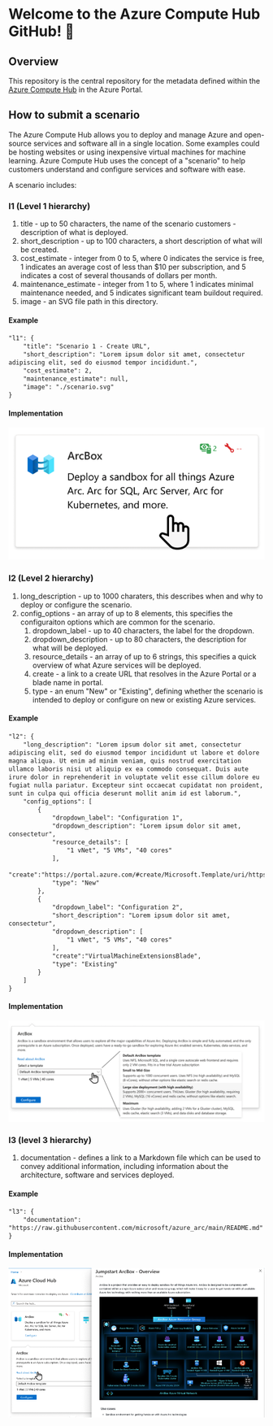 # Welcome to the Azure Compute Hub GitHub! :wave:
      
## Overview

This repository is the central repository for the metadata defined within the [Azure Compute Hub]() in the Azure Portal.

## How to submit a scenario

The Azure Compute Hub allows you to deploy and manage Azure and open-source services and software all in a single location. Some examples could be hosting websites or using inexpensive virtual machines for machine learning. Azure Compute Hub uses the concept of a "scenario" to help customers understand and configure services and software with ease.

A scenario includes:

### l1 (Level 1 hierarchy)
1. title - up to 50 characters, the name of the scenario customers - description of what is deployed.
2. short_description - up to 100 characters, a short description of what will be created.
3. cost_estimate - integer from 0 to 5, where 0 indicates the service is free, 1 indicates an average cost of less than $10 per subscription, and 5 indicates a cost of several thousands of dollars per month.
4. maintenance_estimate - integer from 1 to 5, where 1 indicates minimal maintenance needed, and 5 indicates significant team buildout required.
5. image - an SVG file path in this directory.

#### Example
```
"l1": {
    "title": "Scenario 1 - Create URL",
    "short_description": "Lorem ipsum dolor sit amet, consectetur adipiscing elit, sed do eiusmod tempor incididunt.",
    "cost_estimate": 2,
    "maintenance_estimate": null,
    "image": "./scenario.svg"
}
```
#### Implementation
![How L1 is visible in the Azure Portal](./images/l1.png "L1 Hierarchy")

### l2 (Level 2 hierarchy)
1. long_description - up to 1000 charaters, this describes when and why to deploy or configure the scenario.
2. config_options - an array of up to 8 elements, this specifies the configuraiton options which are common for the scenario.
    1. dropdown_label - up to 40 characters, the label for the dropdown.
    2. dropdown_description - up to 80 characters, the description for what will be deployed.
    3. resource_details - an array of up to 6 strings, this specifies a quick overview of what Azure services will be deployed.
    4. create - a link to a create URL that resolves in the Azure Portal or a blade name in portal.
    5. type - an enum "New" or "Existing", defining whether the scenario is intended to deploy or configure on new or existing Azure services. 

#### Example
```
"l2": {
    "long_description": "Lorem ipsum dolor sit amet, consectetur adipiscing elit, sed do eiusmod tempor incididunt ut labore et dolore magna aliqua. Ut enim ad minim veniam, quis nostrud exercitation ullamco laboris nisi ut aliquip ex ea commodo consequat. Duis aute irure dolor in reprehenderit in voluptate velit esse cillum dolore eu fugiat nulla pariatur. Excepteur sint occaecat cupidatat non proident, sunt in culpa qui officia deserunt mollit anim id est laborum.",
    "config_options": [
        {
            "dropdown_label": "Configuration 1",
            "dropdown_description": "Lorem ipsum dolor sit amet, consectetur",
            "resource_details": [
                "1 vNet", "5 VMs", "40 cores"
            ],
            "create":"https://portal.azure.com/#create/Microsoft.Template/uri/https%3A%2F%2Fraw.githubusercontent.com%2Fmicrosoft%2Fazure_arc%2Fmain%2Fazure_jumpstart_arcbox%2Fazuredeploy.json",
            "type": "New"
        },
        {
            "dropdown_label": "Configuration 2",
            "short_description": "Lorem ipsum dolor sit amet, consectetur",
            "dropdown_description": [
                "1 vNet", "5 VMs", "40 cores"
            ],
            "create":"VirtualMachineExtensionsBlade",
            "type": "Existing"
        }
    ]
}
```
#### Implementation
![How L2 is visible in the Azure Portal](./images/l2.png "L2 Hierarchy")


### l3 (level 3 hierarchy)
1. documentation - defines a link to a Markdown file which can be used to convey additional information, including information about the architecture, software and services deployed.

#### Example
```
"l3": {
    "documentation": "https://raw.githubusercontent.com/microsoft/azure_arc/main/README.md"
}
```

#### Implementation
![How L3 is visible in the Azure Portal](./images/l3.png "L3 Hierarchy")
